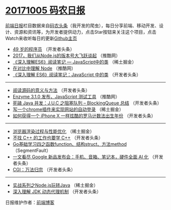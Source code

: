 # [20171005 码农日报](https://toutiao.qdkfweb.cn/date/2017/10/05)

[前端日报](https://qdkfweb.cn/c/news)栏目数据来自[码农头条](https://toutiao.qdkfweb.cn/)（我开发的爬虫），每日分享前端、移动开发、设计、资源和资讯等，为开发者提供动力，点击Star按钮来关注这个项目，点击Watch来收听每日的更新[Github主页](https://github.com/kujian/frontendDaily)
* [49 岁的程序员](https://toutiao.qdkfweb.cn/53189.html) （开发者头条）
* [2017，我们从Node.js的版本号大飞跃谈起](https://toutiao.qdkfweb.cn/53177.html) （推酷网）
* [《深入理解ES6》阅读笔记 &#8212; JavaScript中的类](https://toutiao.qdkfweb.cn/53183.html) （稀土掘金）
* [在对比中理解 Node](https://toutiao.qdkfweb.cn/53176.html) （推酷网）
* [《深入理解 ES6》阅读笔记：JavaScript 中的类](https://toutiao.qdkfweb.cn/53196.html) （开发者头条）

***
* [阅读源码的意义与方法](https://toutiao.qdkfweb.cn/53191.html) （开发者头条）
* [Enzyme 3.1.0 发布，JavaScript 测试工具](https://toutiao.qdkfweb.cn/53175.html) （推酷网）
* [死磕 Java 并发：J.U.C 之阻塞队列 &#8211; BlockingQueue 总结](https://toutiao.qdkfweb.cn/53195.html) （开发者头条）
* [写一个chrome插件来实现网站的自动登录](https://toutiao.qdkfweb.cn/53182.html) （稀土掘金）
* [如何获得一个 iPhone X 一样炫酷的罗马计数法出生年份](https://toutiao.qdkfweb.cn/53197.html) （开发者头条）

***
* [浏览器渲染过程与性能优化](https://toutiao.qdkfweb.cn/53184.html) （稀土掘金）
* [不找 C++ 的工作也要学 C++](https://toutiao.qdkfweb.cn/53190.html) （开发者头条）
* [Go基础学习四之函数function、结构struct、方法method](https://toutiao.qdkfweb.cn/53174.html) （SegmentFault）
* [一文看尽 Google 新品发布会：手机、音箱、笔记本，硬件全面 AI 化](https://toutiao.qdkfweb.cn/53192.html) （开发者头条）
* [CGI：万法归宗](https://toutiao.qdkfweb.cn/53194.html) （开发者头条）

***
* [实战系列之Node.js玩转Java](https://toutiao.qdkfweb.cn/53181.html) （稀土掘金）
* [深入理解 JDK 动态代理机制](https://toutiao.qdkfweb.cn/53193.html) （开发者头条）

日报维护作者：[前端博客](https://qdkfweb.cn/) 